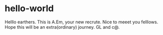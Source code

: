 # hello-world

Helllo earthers.
This is A.Em, your new recrute. Nice to meeet you felllows.
Hope this will be an extra(ordinary) journey. GL and c@.
